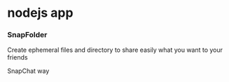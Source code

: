 # nodejs app
<h3>SnapFolder</h3>
<p>Create ephemeral files and directory to share easily what you want to your friends</p>
<p>SnapChat way</p>
